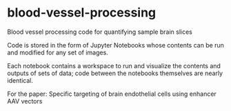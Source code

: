 # blood-vessel-processing

Blood vessel processing code for quantifying sample brain slices

Code is stored in the form of Jupyter Notebooks whose contents can be run and modified for any set of images.

Each notebook contains a workspace to run and visualize the contents and outputs of sets of data; code between the notebooks themselves are nearly identical. 

For the paper: Specific targeting of brain endothelial cells using enhancer AAV vectors
